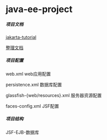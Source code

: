# java-ee-project

##### 项目文档
[jakarta-tutorial](https://javaee.github.io/tutorial/toc.html)

[整理文档](./doc/tutorial)

##### 项目配置
web.xml web应用配置

persistence.xml 数据库配置

glassfish-{web/resources}.xml 服务器资源配置

faces-config.xml JSF配置


##### 项目结构

JSF-EJB-数据库